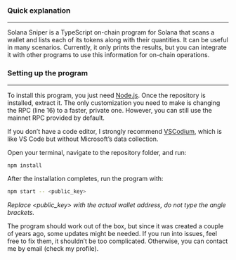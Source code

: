 ### Quick explanation
<hr>
Solana Sniper is a TypeScript on-chain program for Solana that scans a wallet and lists each of its tokens along with their quantities. It can be useful in many scenarios. Currently, it only prints the results, but you can integrate it with other programs to use this information for on-chain operations.

### Setting up the program
<hr>
To install this program, you just need <a href="https://nodejs.org/en/download">Node.js</a>.
Once the repository is installed, extract it.
The only customization you need to make is changing the RPC (line 16) to a faster, private one. However, you can still use the mainnet RPC provided by default.

If you don’t have a code editor, I strongly recommend <a href="https://vscodium.com/">VSCodium</a>, which is like VS Code but without Microsoft’s data collection.

Open your terminal, navigate to the repository folder, and run:
```sh
npm install
```
After the installation completes, run the program with:
```sh
npm start -- <public_key>
```
*Replace <public_key> with the actual wallet address, do not type the angle brackets.*

The program should work out of the box, but since it was created a couple of years ago, some updates might be needed.
If you run into issues, feel free to fix them, it shouldn’t be too complicated. Otherwise, you can contact me by email (check my profile).
